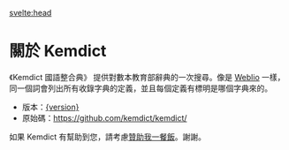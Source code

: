 <script>
import { version } from "$lib/common"
import SearchBar from "$lib/components/SearchBar.svelte";
</script>

<svelte:head>
<title>關於 Kemdict</title>
</svelte:head>

# 關於 Kemdict

《Kemdict 國語整合典》 提供對數本教育部辭典的一次搜尋。像是 [Weblio](https://weblio.jp/) 一樣，同一個詞會列出所有收錄字典的定義，並且每個定義有標明是哪個字典來的。

<SearchBar />

- 版本：[{version}](/changelog)
- 原始碼：<https://github.com/kemdict/kemdict/>

如果 Kemdict 有幫助到您，請考慮[贊助我一餐飯](https://www.buymeacoffee.com/kisaragihiu)。謝謝。
